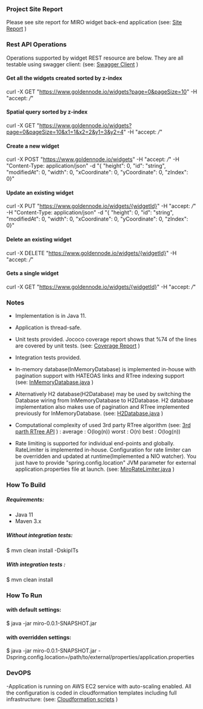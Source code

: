 ### Project Site Report

Please see site report for MIRO widget back-end application
(see: [Site Report](https://www.goldennode.io/) )

### Rest API Operations

Operations supported by widget REST resource are below. They are all testable using swagger client:
(see: [Swagger Client](https://www.goldennode.io/swagger-ui.html#/widget-controller) )

#### Get all the widgets created sorted by z-index
curl -X GET "https://www.goldennode.io/widgets?page=0&pageSize=10" -H "accept: */*"

#### Spatial query sorted by z-index

curl -X GET "https://www.goldennode.io/widgets?page=0&pageSize=10&x1=1&x2=2&y1=3&y2=4" -H "accept: */*"

#### Create a new widget
curl -X POST "https://www.goldennode.io/widgets" -H "accept: */*" -H "Content-Type: application/json" -d "{ "height": 0, "id": "string", "modifiedAt": 0, "width": 0, "xCoordinate": 0, "yCoordinate": 0, "zIndex": 0}"

#### Update an existing widget
curl -X PUT "https://www.goldennode.io/widgets/{widgetId}" -H "accept: */*" -H "Content-Type: application/json" -d "{ "height": 0, "id": "string", "modifiedAt": 0, "width": 0, "xCoordinate": 0, "yCoordinate": 0, "zIndex": 0}"

#### Delete an existing widget
curl -X DELETE "https://www.goldennode.io/widgets/{widgetId}" -H "accept: */*"

#### Gets a single widget
curl -X GET "https://www.goldennode.io/widgets/{widgetId}" -H "accept: */*"

### Notes

- Implementation is in Java 11. 

- Application is thread-safe.

- Unit tests provided. Jococo coverage report shows that %74 of the lines are covered by unit tests.
(see: [Coverage Report](https://www.goldennode.io/jacoco/index.html) )

- Integration tests provided.

- In-memory database(InMemoryDatabase) is implemented in-house with pagination support with HATEOAS links and RTree indexing support
(see: [InMemoryDatabase.java](https://github.com/ozgengunay/miro/blob/master/src/main/java/com/ozgen/miro/domain/InMemoryDatabase.java) )

- Alternatively H2 database(H2Database) may be used by switching the Database wiring from InMemoryDatabase to H2Database. H2 database
implementation also makes use of pagination and RTree implemented previously for InMemoryDatabase.
(see: [H2Database.java](https://github.com/ozgengunay/miro/blob/master/src/main/java/com/ozgen/miro/domain/H2Database.java) )

- Computational complexity of used 3rd party RTree algorithm (see: [3rd parth RTree API](https://github.com/davidmoten/rtree ) ) :
average : O(log(n))
worst   : O(n)
best    : O(log(n))

- Rate limiting is supported for individual end-points and globally. RateLimiter is implemented in-house. Configuration for rate limiter can be overridden
and updated at runtime(Implemented a NIO watcher). You just have to provide "spring.config.location" JVM parameter for external application.properties file at launch.
(see: [MiroRateLimiter.java](https://github.com/ozgengunay/miro/blob/master/src/main/java/com/ozgen/miro/controllers/ratelimiting/MiroRateLimiter.java) )

### How To Build

##### Requirements:

- Java 11
- Maven 3.x

##### Without integration tests:
 
$ mvn clean install -DskipITs

##### With integration tests :
$ mvn clean install

### How To Run
 
#### with default settings:
$ java -jar miro-0.0.1-SNAPSHOT.jar

#### with overridden settings:
$ java -jar miro-0.0.1-SNAPSHOT.jar -Dspring.config.location=/path/to/external/properties/application.properties
 
### DevOPS

-Application is running on AWS EC2 service with auto-scaling enabled. All the configuration is coded in cloudformation templates including full infrastructure:
(see: [Cloudformation scripts](https://github.com/ozgengunay/miro/tree/master/cloud-scripts) )


